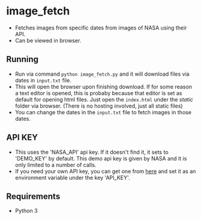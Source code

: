 # image_fetch
- Fetches images from specific dates from images of NASA using their API.
- Can be viewed in browser.

## Running
- Run via command `python image_fetch.py` and it will download files via dates in `input.txt` file.
- This will open the browser upon finishing download. If for some reason a text editor is opened,
this is probaby because that editor is set as default for opening html files. Just open the
`index.html` under the *static* folder via browser. (There is no hosting involved, just all static files)
- You can change the dates in the `input.txt` file to fetch images in those dates.

## API KEY
- This uses the 'NASA_API' api key. If it doesn't find it, it sets to 'DEMO_KEY' by default. This demo api key is given by NASA and it is only limited to a number of calls.
- If you need your own API key, you can get one from [here](https://api.nasa.gov/) and set it as an environment variable under the key 'API_KEY'.

## Requirements
- Python 3
